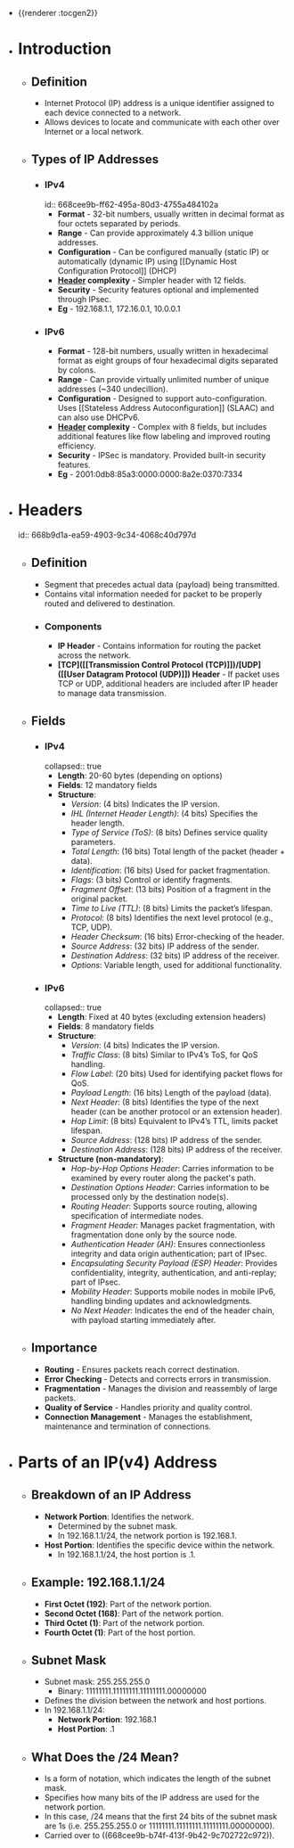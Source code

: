 - {{renderer :tocgen2}}
- # Introduction
	- ## Definition
		- Internet Protocol (IP) address is a unique identifier assigned to each device connected to a network.
		- Allows devices to locate and communicate with each other over Internet or a local network.
	- ## Types of IP Addresses
		- ### IPv4
		  id:: 668cee9b-ff62-495a-80d3-4755a484102a
			- **Format** - 32-bit numbers, usually written in decimal format as four octets separated by periods.
			- **Range** - Can provide approximately 4.3 billion unique addresses.
			- **Configuration** - Can be configured manually (static IP) or automatically (dynamic IP) using [[Dynamic Host Configuration Protocol]] (DHCP)
			- **[Header](((668b9d1a-ea59-4903-9c34-4068c40d797d))) complexity** - Simpler header with 12 fields.
			- **Security** - Security features optional and implemented through IPsec.
			- **Eg** - 192.168.1.1, 172.16.0.1, 10.0.0.1
		- ### IPv6
			- **Format** - 128-bit numbers, usually written in hexadecimal format as eight groups of four hexadecimal digits separated by colons.
			- **Range** - Can provide virtually unlimited number of unique addresses (~340 undecillion).
			- **Configuration** - Designed to support auto-configuration. Uses [[Stateless Address Autoconfiguration]] (SLAAC) and can also use DHCPv6.
			- **[Header](((668b9d1a-ea59-4903-9c34-4068c40d797d))) complexity** - Complex with 8 fields, but includes additional features like flow labeling and improved routing efficiency.
			- **Security** - IPSec is mandatory. Provided built-in security features.
			- **Eg** - 2001:0db8:85a3:0000:0000:8a2e:0370:7334
- # Headers
  id:: 668b9d1a-ea59-4903-9c34-4068c40d797d
	- ## Definition
		- Segment that precedes actual data (payload) being transmitted.
		- Contains vital information needed for packet to be properly routed and delivered to destination.
		- ### Components
			- **IP Header** - Contains information for routing the packet across the network.
			- **[TCP]([[Transmission Control Protocol (TCP)]])/[UDP]([[User Datagram Protocol (UDP)]]) Header** - If packet uses TCP or UDP, additional headers are included after IP header to manage data transmission.
	- ## Fields
		- ### IPv4
		  collapsed:: true
			- **Length**: 20-60 bytes (depending on options)
			- **Fields**: 12 mandatory fields
			- **Structure**:
				- *Version*: (4 bits) Indicates the IP version.
				- *IHL (Internet Header Length)*: (4 bits) Specifies the header length.
				- *Type of Service (ToS)*: (8 bits) Defines service quality parameters.
				- *Total Length*: (16 bits) Total length of the packet (header + data).
				- *Identification*: (16 bits) Used for packet fragmentation.
				- *Flags*: (3 bits) Control or identify fragments.
				- *Fragment Offset*: (13 bits) Position of a fragment in the original packet.
				- *Time to Live (TTL)*: (8 bits) Limits the packet’s lifespan.
				- *Protocol*: (8 bits) Identifies the next level protocol (e.g., TCP, UDP).
				- *Header Checksum*: (16 bits) Error-checking of the header.
				- *Source Address*: (32 bits) IP address of the sender.
				- *Destination Address*: (32 bits) IP address of the receiver.
				- *Options*: Variable length, used for additional functionality.
		- ### IPv6
		  collapsed:: true
			- **Length**: Fixed at 40 bytes (excluding extension headers)
			- **Fields**: 8 mandatory fields
			- **Structure**:
				- *Version*: (4 bits) Indicates the IP version.
				- *Traffic Class*: (8 bits) Similar to IPv4’s ToS, for QoS handling.
				- *Flow Label*: (20 bits) Used for identifying packet flows for QoS.
				- *Payload Length*: (16 bits) Length of the payload (data).
				- *Next Header*: (8 bits) Identifies the type of the next header (can be another protocol or an extension header).
				- *Hop Limit*: (8 bits) Equivalent to IPv4’s TTL, limits packet lifespan.
				- *Source Address*: (128 bits) IP address of the sender.
				- *Destination Address*: (128 bits) IP address of the receiver.
			- **Structure (non-mandatory)**:
				- *Hop-by-Hop Options Header*: Carries information to be examined by every router along the packet's path.
				- *Destination Options Header*: Carries information to be processed only by the destination node(s).
				- *Routing Header*: Supports source routing, allowing specification of intermediate nodes.
				- *Fragment Header*: Manages packet fragmentation, with fragmentation done only by the source node.
				- *Authentication Header (AH)*: Ensures connectionless integrity and data origin authentication; part of IPsec.
				- *Encapsulating Security Payload (ESP) Header*: Provides confidentiality, integrity, authentication, and anti-replay; part of IPsec.
				- *Mobility Header*: Supports mobile nodes in mobile IPv6, handling binding updates and acknowledgments.
				- *No Next Header*: Indicates the end of the header chain, with payload starting immediately after.
	- ## Importance
		- **Routing** - Ensures packets reach correct destination.
		- **Error Checking** - Detects and corrects errors in transmission.
		- **Fragmentation** - Manages the division and reassembly of large packets.
		- **Quality of Service** - Handles priority and quality control.
		- **Connection Management** - Manages the establishment, maintenance and termination of connections.
- # Parts of an IP(v4) Address
	- ## Breakdown of an IP Address
		- **Network Portion**: Identifies the network.
			- Determined by the subnet mask.
			- In 192.168.1.1/24, the network portion is 192.168.1.
		- **Host Portion**: Identifies the specific device within the network.
			- In 192.168.1.1/24, the host portion is .1.
	- ## Example: 192.168.1.1/24
		- **First Octet (192)**: Part of the network portion.
		- **Second Octet (168)**: Part of the network portion.
		- **Third Octet (1)**: Part of the network portion.
		- **Fourth Octet (1)**: Part of the host portion.
	- ## Subnet Mask
		- Subnet mask: 255.255.255.0
			- Binary: 11111111.11111111.11111111.00000000
		- Defines the division between the network and host portions.
		- In 192.168.1.1/24:
			- **Network Portion**: 192.168.1
			- **Host Portion**: .1
	- ## What Does the /24 Mean?
		- Is a form of *[](((668cee9b-9774-4eea-98f0-98c8adfab309)))* notation, which indicates the length of the subnet mask.
		- Specifies how many bits of the IP address are used for the network portion.
		- In this case, /24 means that the first 24 bits of the subnet mask are 1s (i.e. 255.255.255.0 or 11111111.11111111.11111111.00000000).
		- Carried over to ((668cee9b-b74f-413f-9b42-9c702722c972)).